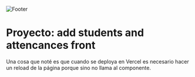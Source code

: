 ![Footer](https://user-images.githubusercontent.com/75450615/175360650-c4e74de4-b73c-4d35-bef0-08bd6fcfdcf8.png)

# Proyecto: add students and attencances front

Una cosa que noté es que cuando se deploya en Vercel es necesario hacer un reload de la página porque sino no llama al componente.
